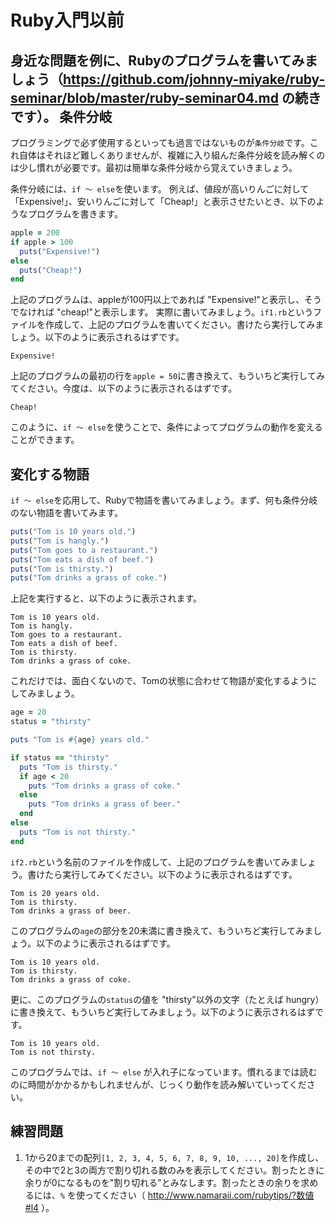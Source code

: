 Ruby入門以前
=
身近な問題を例に、Rubyのプログラムを書いてみましょう（https://github.com/johnny-miyake/ruby-seminar/blob/master/ruby-seminar04.md の続きです）。
条件分岐
-
プログラミングで必ず使用するといっても過言ではないものが`条件分岐`です。これ自体はそれほど難しくありませんが、複雑に入り組んだ条件分岐を読み解くのは少し慣れが必要です。最初は簡単な条件分岐から覚えていきましょう。

条件分岐には、`if 〜 else`を使います。
例えば、値段が高いりんごに対して「Expensive!」、安いりんごに対して「Cheap!」と表示させたいとき、以下のようなプログラムを書きます。
```ruby
apple = 200
if apple > 100
  puts("Expensive!")
else
  puts("Cheap!")
end
```
上記のプログラムは、appleが100円以上であれば "Expensive!"と表示し、そうでなければ "cheap!"と表示します。
実際に書いてみましょう。`if1.rb`というファイルを作成して、上記のプログラムを書いてください。書けたら実行してみましょう。以下のように表示されるはずです。
```
Expensive!
```
上記のプログラムの最初の行を`apple = 50`に書き換えて、もういちど実行してみてください。今度は、以下のように表示されるはずです。
```
Cheap!
```
このように、`if 〜 else`を使うことで、条件によってプログラムの動作を変えることができます。


変化する物語
-
`if 〜 else`を応用して、Rubyで物語を書いてみましょう。まず、何も条件分岐のない物語を書いてみます。
```ruby
puts("Tom is 10 years old.")
puts("Tom is hangly.")
puts("Tom goes to a restaurant.")
puts("Tom eats a dish of beef.")
puts("Tom is thirsty.")
puts("Tom drinks a grass of coke.")
```
上記を実行すると、以下のように表示されます。
```
Tom is 10 years old.
Tom is hangly.
Tom goes to a restaurant.
Tom eats a dish of beef.
Tom is thirsty.
Tom drinks a grass of coke.
```
これだけでは、面白くないので、Tomの状態に合わせて物語が変化するようにしてみましょう。
```ruby
age = 20
status = "thirsty"

puts "Tom is #{age} years old."

if status == "thirsty"
  puts "Tom is thirsty."
  if age < 20
    puts "Tom drinks a grass of coke."
  else
    puts "Tom drinks a grass of beer."
  end
else
  puts "Tom is not thirsty."
end
```
`if2.rb`という名前のファイルを作成して、上記のプログラムを書いてみましょう。書けたら実行してみてください。以下のように表示されるはずです。
```
Tom is 20 years old.
Tom is thirsty.
Tom drinks a grass of beer.
```
このプログラムの`age`の部分を20未満に書き換えて、もういちど実行してみましょう。以下のように表示されるはずです。
```
Tom is 10 years old.
Tom is thirsty.
Tom drinks a grass of coke.
```
更に、このプログラムの`status`の値を "thirsty"以外の文字（たとえば hungry）に書き換えて、もういちど実行してみましょう。以下のように表示されるはずです。
```
Tom is 10 years old.
Tom is not thirsty.
```

このプログラムでは、`if 〜 else` が入れ子になっています。慣れるまでは読むのに時間がかかるかもしれませんが、じっくり動作を読み解いていってください。

練習問題
-
1. 1から20までの配列`[1, 2, 3, 4, 5, 6, 7, 8, 9, 10, ..., 20]`を作成し、その中で2と3の両方で割り切れる数のみを表示してください。割ったときに余りが0になるものを"割り切れる"とみなします。割ったときの余りを求めるには、`%` を使ってください（ http://www.namaraii.com/rubytips/?数値#l4 ）。
